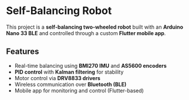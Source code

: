 # Self-Balancing Robot  

This project is a **self-balancing two-wheeled robot** built with an **Arduino Nano 33 BLE** and controlled through a custom **Flutter mobile app**.  

## Features  
- Real-time balancing using **BMI270 IMU** and **AS5600 encoders**  
- **PID control** with **Kalman filtering** for stability  
- Motor control via **DRV8833 drivers**  
- Wireless communication over **Bluetooth (BLE)**  
- Mobile app for monitoring and control (Flutter-based)  
